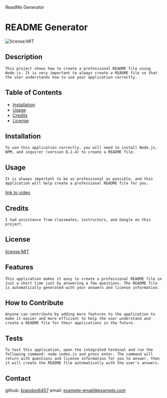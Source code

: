 ReadMe Generator
# README Generator
   ![license:MIT](https://img.shields.io/badge/license-MIT-blue)
  ## Description
    This project shows how to create a professional README file using Node.js. It is very important to always create a README file so that the user understands how to use your application correctly.
  ## Table of Contents
  
  - [Installation](#installation)
  - [Usage](#usage)
  - [Credits](#credits)
  - [License](#license)
  
  ## Installation
    To use this application correctly, you will need to install Node.js, NPM, and inquirer (version 8.2.4) to create a README file.
  ## Usage
    It is always important to be as professional as possible, and this application will help create a professional README file for you.

[link to video](/assets/images/README-video)

  ## Credits
    I had assistance from classmates, instructors, and Google on this project.
  ## License
  [license:MIT](https://opensource.org/licenses/MIT/)
  ## Features
    This application makes it easy to create a professional README file in just a short time just by answering a few questions. The README file is automatically generated with your answers and license information.
  ## How to Contribute
    Anyone can contribute by adding more features to the application to make it easier and more efficient to help the user understand and create a README file for their applications in the future.
  ## Tests
    To test this application, open the integrated terminal and run the following command: node index.js and press enter. The command will return with questions and license information for you to answer, then it will create the README file automatically with the user's answers.
  ## Contact
  github: [brandon6457](https://github.com/brandon6457)
  email: example-email@example.com